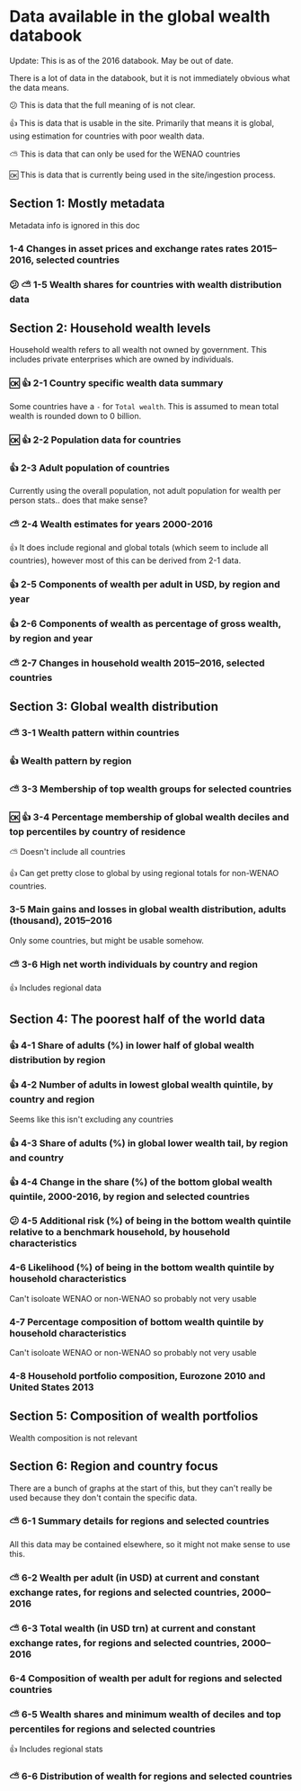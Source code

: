 # Data available in the global wealth databook

Update: This is as of the 2016 databook. May be out of date.

There is a lot of data in the databook, but it is not immediately obvious what the data means.

:confused: This is data that the full meaning of is not clear.

:+1: This is data that is usable in the site. Primarily that means it is global, using estimation for countries with poor wealth data.

:partly_sunny: This is data that can only be used for the WENAO countries

:ok: This is data that is currently being used in the site/ingestion process.

## Section 1: Mostly metadata

Metadata info is ignored in this doc

### 1-4 Changes in asset prices and exchange rates rates 2015–2016, selected countries

### :confused: :partly_sunny: 1-5 Wealth shares for countries with wealth distribution data

## Section 2: Household wealth levels

Household wealth refers to all wealth not owned by government. This includes private enterprises which are owned by individuals.

### :ok: :+1: 2-1 Country specific wealth data summary

Some countries have a `-` for `Total wealth`. This is assumed to mean total wealth is rounded down to 0 billion.

### :ok: :+1: 2-2 Population data for countries

### :+1: 2-3 Adult population of countries

Currently using the overall population, not adult population for wealth per person stats.. does that make sense?

### :partly_sunny: 2-4 Wealth estimates for years 2000-2016

:+1: It does include regional and global totals (which seem to include all countries), however most of this can be derived from 2-1 data.

### :+1: 2-5 Components of wealth per adult in USD, by region and year

### :+1: 2-6 Components of wealth as percentage of gross wealth, by region and year

### :partly_sunny: 2-7 Changes in household wealth 2015–2016, selected countries

## Section 3: Global wealth distribution

### :partly_sunny: 3-1 Wealth pattern within countries

### :+1: Wealth pattern by region

### :partly_sunny: 3-3 Membership of top wealth groups for selected countries

### :ok: :+1: 3-4 Percentage membership of global wealth deciles and top percentiles by country of residence

:partly_sunny: Doesn't include all countries

:+1: Can get pretty close to global by using regional totals for non-WENAO countries.

### 3-5 Main gains and losses in global wealth distribution, adults (thousand), 2015–2016

Only some countries, but might be usable somehow.

### :partly_sunny: 3-6 High net worth individuals by country and region

:+1: Includes regional data

## Section 4: The poorest half of the world data

### :+1: 4-1 Share of adults (%) in lower half of global wealth distribution by region

### :+1: 4-2 Number of adults in lowest global wealth quintile, by country and region

Seems like this isn't excluding any countries

### :+1: 4-3 Share of adults (%) in global lower wealth tail, by region and country

### :+1: 4-4 Change in the share (%) of the bottom global wealth quintile, 2000-2016, by region and selected countries

### :confused: 4-5 Additional risk (%) of being in the bottom wealth quintile relative to a benchmark household, by household characteristics

### 4-6 Likelihood (%) of being in the bottom wealth quintile by household characteristics

Can't isoloate WENAO or non-WENAO so probably not very usable

### 4-7 Percentage composition of bottom wealth quintile by household characteristics

Can't isoloate WENAO or non-WENAO so probably not very usable

### 4-8 Household portfolio composition, Eurozone 2010 and United States 2013

## Section 5: Composition of wealth portfolios

Wealth composition is not relevant

## Section 6: Region and country focus

There are a bunch of graphs at the start of this, but they can't really be used because they don't contain the specific data.

### :partly_sunny: 6-1 Summary details for regions and selected countries

All this data may be contained elsewhere, so it might not make sense to use this.

### :partly_sunny: 6-2 Wealth per adult (in USD) at current and constant exchange rates, for regions and selected countries, 2000–2016

### :partly_sunny: 6-3 Total wealth (in USD trn) at current and constant exchange rates, for regions and selected countries, 2000–2016

### 6-4 Composition of wealth per adult for regions and selected countries

### :partly_sunny: 6-5 Wealth shares and minimum wealth of deciles and top percentiles for regions and selected countries

:+1: Includes regional stats

### :partly_sunny: 6-6 Distribution of wealth for regions and selected countries

